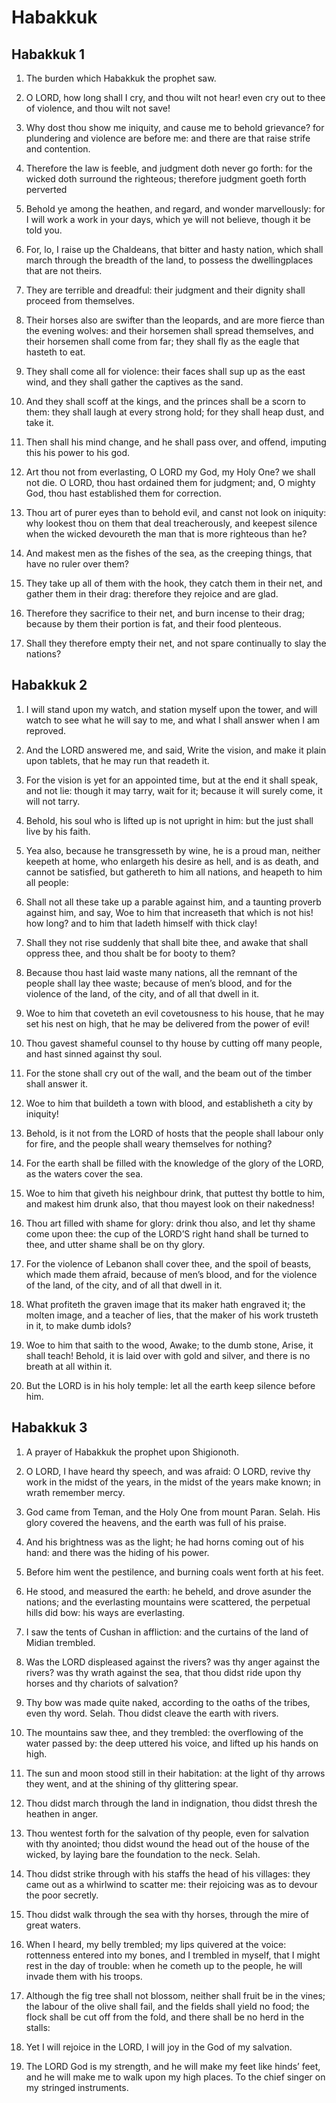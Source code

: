 # Habakkuk

## Habakkuk 1

1. The burden which Habakkuk the prophet saw.

2. O LORD, how long shall I cry, and thou wilt not hear! even cry out to thee of violence, and thou wilt not save!

3. Why dost thou show me iniquity, and cause me to behold grievance? for plundering and violence are before me: and there are that raise strife and contention.

4. Therefore the law is feeble, and judgment doth never go forth: for the wicked doth surround the righteous; therefore judgment goeth forth perverted 

5. Behold ye among the heathen, and regard, and wonder marvellously: for I will work a work in your days, which ye will not believe, though it be told you.

6. For, lo, I raise up the Chaldeans, that bitter and hasty nation, which shall march through the breadth of the land, to possess the dwellingplaces that are not theirs. 

7. They are terrible and dreadful: their judgment and their dignity shall proceed from themselves. 

8. Their horses also are swifter than the leopards, and are more fierce than the evening wolves: and their horsemen shall spread themselves, and their horsemen shall come from far; they shall fly as the eagle that hasteth to eat. 

9. They shall come all for violence: their faces shall sup up as the east wind, and they shall gather the captives as the sand. 

10. And they shall scoff at the kings, and the princes shall be a scorn to them: they shall laugh at every strong hold; for they shall heap dust, and take it.

11. Then shall his mind change, and he shall pass over, and offend, imputing this his power to his god.

12. Art thou not from everlasting, O LORD my God, my Holy One? we shall not die. O LORD, thou hast ordained them for judgment; and, O mighty God, thou hast established them for correction. 

13. Thou art of purer eyes than to behold evil, and canst not look on iniquity: why lookest thou on them that deal treacherously, and keepest silence when the wicked devoureth the man that is more righteous than he? 

14. And makest men as the fishes of the sea, as the creeping things, that have no ruler over them? 

15. They take up all of them with the hook, they catch them in their net, and gather them in their drag: therefore they rejoice and are glad. 

16. Therefore they sacrifice to their net, and burn incense to their drag; because by them their portion is fat, and their food plenteous. 

17. Shall they therefore empty their net, and not spare continually to slay the nations?

## Habakkuk 2

1. I will stand upon my watch, and station myself upon the tower, and will watch to see what he will say to me, and what I shall answer when I am reproved. 

2. And the LORD answered me, and said, Write the vision, and make it plain upon tablets, that he may run that readeth it.

3. For the vision is yet for an appointed time, but at the end it shall speak, and not lie: though it may tarry, wait for it; because it will surely come, it will not tarry.

4. Behold, his soul who is lifted up is not upright in him: but the just shall live by his faith.

5. Yea also, because he transgresseth by wine, he is a proud man, neither keepeth at home, who enlargeth his desire as hell, and is as death, and cannot be satisfied, but gathereth to him all nations, and heapeth to him all people: 

6. Shall not all these take up a parable against him, and a taunting proverb against him, and say, Woe to him that increaseth that which is not his! how long? and to him that ladeth himself with thick clay! 

7. Shall they not rise suddenly that shall bite thee, and awake that shall oppress thee, and thou shalt be for booty to them?

8. Because thou hast laid waste many nations, all the remnant of the people shall lay thee waste; because of men’s blood, and for the violence of the land, of the city, and of all that dwell in it. 

9. Woe to him that coveteth an evil covetousness to his house, that he may set his nest on high, that he may be delivered from the power of evil! 

10. Thou gavest shameful counsel to thy house by cutting off many people, and hast sinned against thy soul.

11. For the stone shall cry out of the wall, and the beam out of the timber shall answer it. 

12. Woe to him that buildeth a town with blood, and establisheth a city by iniquity! 

13. Behold, is it not from the LORD of hosts that the people shall labour only for fire, and the people shall weary themselves for nothing? 

14. For the earth shall be filled with the knowledge of the glory of the LORD, as the waters cover the sea. 

15. Woe to him that giveth his neighbour drink, that puttest thy bottle to him, and makest him drunk also, that thou mayest look on their nakedness!

16. Thou art filled with shame for glory: drink thou also, and let thy shame come upon thee: the cup of the LORD’S right hand shall be turned to thee, and utter shame shall be on thy glory. 

17. For the violence of Lebanon shall cover thee, and the spoil of beasts, which made them afraid, because of men’s blood, and for the violence of the land, of the city, and of all that dwell in it.

18. What profiteth the graven image that its maker hath engraved it; the molten image, and a teacher of lies, that the maker of his work trusteth in it, to make dumb idols? 

19. Woe to him that saith to the wood, Awake; to the dumb stone, Arise, it shall teach! Behold, it is laid over with gold and silver, and there is no breath at all within it.

20. But the LORD is in his holy temple: let all the earth keep silence before him. 

## Habakkuk 3

1. A prayer of Habakkuk the prophet upon Shigionoth. 

2. O LORD, I have heard thy speech, and was afraid: O LORD, revive thy work in the midst of the years, in the midst of the years make known; in wrath remember mercy. 

3. God came from Teman, and the Holy One from mount Paran. Selah. His glory covered the heavens, and the earth was full of his praise. 

4. And his brightness was as the light; he had horns coming out of his hand: and there was the hiding of his power. 

5. Before him went the pestilence, and burning coals went forth at his feet. 

6. He stood, and measured the earth: he beheld, and drove asunder the nations; and the everlasting mountains were scattered, the perpetual hills did bow: his ways are everlasting.

7. I saw the tents of Cushan in affliction: and the curtains of the land of Midian trembled. 

8. Was the LORD displeased against the rivers? was thy anger against the rivers? was thy wrath against the sea, that thou didst ride upon thy horses and thy chariots of salvation? 

9. Thy bow was made quite naked, according to the oaths of the tribes, even thy word. Selah. Thou didst cleave the earth with rivers. 

10. The mountains saw thee, and they trembled: the overflowing of the water passed by: the deep uttered his voice, and lifted up his hands on high.

11. The sun and moon stood still in their habitation: at the light of thy arrows they went, and at the shining of thy glittering spear. 

12. Thou didst march through the land in indignation, thou didst thresh the heathen in anger.

13. Thou wentest forth for the salvation of thy people, even for salvation with thy anointed; thou didst wound the head out of the house of the wicked, by laying bare the foundation to the neck. Selah. 

14. Thou didst strike through with his staffs the head of his villages: they came out as a whirlwind to scatter me: their rejoicing was as to devour the poor secretly. 

15. Thou didst walk through the sea with thy horses, through the mire of great waters. 

16. When I heard, my belly trembled; my lips quivered at the voice: rottenness entered into my bones, and I trembled in myself, that I might rest in the day of trouble: when he cometh up to the people, he will invade them with his troops. 

17. Although the fig tree shall not blossom, neither shall fruit be in the vines; the labour of the olive shall fail, and the fields shall yield no food; the flock shall be cut off from the fold, and there shall be no herd in the stalls: 

18. Yet I will rejoice in the LORD, I will joy in the God of my salvation.

19. The LORD God is my strength, and he will make my feet like hinds’ feet, and he will make me to walk upon my high places. To the chief singer on my stringed instruments. 

